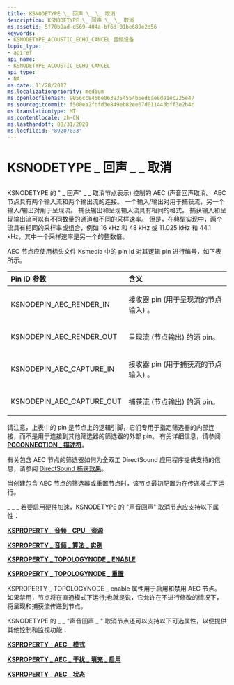 ```yaml
---
title: KSNODETYPE \_ 回声 \_ \_ 取消
description: KSNODETYPE \_ 回声 \_ \_ 取消
ms.assetid: 5f70b9ad-d569-404a-bf6d-01be689e2d56
keywords:
- KSNODETYPE_ACOUSTIC_ECHO_CANCEL 音频设备
topic_type:
- apiref
api_name:
- KSNODETYPE_ACOUSTIC_ECHO_CANCEL
api_type:
- NA
ms.date: 11/28/2017
ms.localizationpriority: medium
ms.openlocfilehash: 9056cc8456e0639354554b5ed6ae8de1ec225e47
ms.sourcegitcommit: f500ea2fbfd3e849eb82ee67d011443bff3e2b4c
ms.translationtype: MT
ms.contentlocale: zh-CN
ms.lasthandoff: 08/31/2020
ms.locfileid: "89207033"
---
```

# <a name="ksnodetype_acoustic_echo_cancel"></a>KSNODETYPE \_ 回声 \_ \_ 取消


## <span id="ddk_ksnodetype_acoustic_echo_cancel_ks"></span><span id="DDK_KSNODETYPE_ACOUSTIC_ECHO_CANCEL_KS"></span>


KSNODETYPE 的 " \_ 回声" \_ \_ 取消节点表示) 控制的 AEC (声音回声取消。 AEC 节点具有两个输入流和两个输出流的连接。 一个输入/输出对用于捕获流，另一个输入/输出对用于呈现流。 捕获输出和呈现输入流具有相同的格式。 捕获输入和呈现输出流可以有不同数量的通道和不同的采样速率。 但是，在典型实现中，两个流具有相同的采样率或组合，例如 16 kHz 和 48 kHz 或 11.025 kHz 和 44.1 kHz，其中一个采样速率是另一个的整数倍。

AEC 节点应使用标头文件 Ksmedia 中的 pin Id 对其逻辑 pin 进行编号，如下表所示。

<table>
<colgroup>
<col width="50%" />
<col width="50%" />
</colgroup>
<thead>
<tr class="header">
<th align="left">Pin ID 参数</th>
<th align="left">含义</th>
</tr>
</thead>
<tbody>
<tr class="odd">
<td align="left"><p>KSNODEPIN_AEC_RENDER_IN</p></td>
<td align="left"><p>接收器 pin (用于呈现流的节点输入) 。</p></td>
</tr>
<tr class="even">
<td align="left"><p>KSNODEPIN_AEC_RENDER_OUT</p></td>
<td align="left"><p>呈现流 (节点输出) 的源 pin。</p></td>
</tr>
<tr class="odd">
<td align="left"><p>KSNODEPIN_AEC_CAPTURE_IN</p></td>
<td align="left"><p>接收器 pin (用于捕获流的节点输入) 。</p></td>
</tr>
<tr class="even">
<td align="left"><p>KSNODEPIN_AEC_CAPTURE_OUT</p></td>
<td align="left"><p>捕获流 (节点输出) 的源 pin。</p></td>
</tr>
</tbody>
</table>

 

请注意，上表中的 pin 是节点上的逻辑引脚，它们专用于指定筛选器的内部连接，而不是用于连接到其他筛选器的筛选器的外部 pin。 有关详细信息，请参阅 [**PCCONNECTION \_ 描述符**](/previous-versions/windows/hardware/drivers/ff537688(v=vs.85))。

有关包含 AEC 节点的筛选器如何为全双工 DirectSound 应用程序提供支持的信息，请参阅 [DirectSound 捕获效果](./directsound-capture-effects.md)。

当创建包含 AEC 节点的筛选器或重置节点时，该节点最初配置为在传递模式下运行。

\_ \_ \_ 若要启用硬件加速，KSNODETYPE 的 "声音回声" 取消节点应支持以下属性：

[**KSPROPERTY \_ 音频 \_ CPU \_ 资源**](ksproperty-audio-cpu-resources.md)

[**KSPROPERTY \_ 音频 \_ 算法 \_ 实例**](ksproperty-audio-algorithm-instance.md)

[**KSPROPERTY \_ TOPOLOGYNODE \_ ENABLE**](ksproperty-topologynode-enable.md)

[**KSPROPERTY \_ TOPOLOGYNODE \_ 重置**](ksproperty-topologynode-reset.md)

KSPROPERTY \_ TOPOLOGYNODE \_ enable 属性用于启用和禁用 AEC 节点。 如果禁用，节点将在直通模式下运行;也就是说，它允许在不进行修改的情况下，将呈现和捕获流传递到节点。

KSNODETYPE 的 \_ \_ "声音回声 \_ " 取消节点还可以支持以下可选属性，以便提供其他控制和监视功能：

[**KSPROPERTY \_ AEC \_ 模式**](ksproperty-aec-mode.md)

[**KSPROPERTY \_ AEC \_ 干扰 \_ 填充 \_ 启用**](ksproperty-aec-noise-fill-enable.md)

[**KSPROPERTY \_ AEC \_ 状态**](ksproperty-aec-status.md)

 

